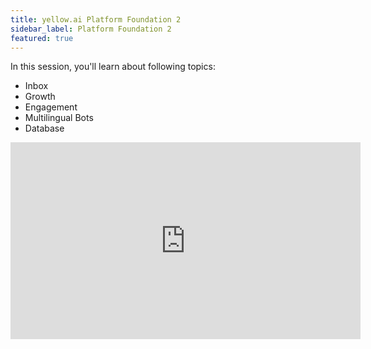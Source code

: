 ```yaml
---
title: yellow.ai Platform Foundation 2
sidebar_label: Platform Foundation 2
featured: true
---
```


In this session, you'll learn about following topics:
- Inbox
- Growth
- Engagement
- Multilingual Bots
- Database

<iframe width="560" height="315" src="https://www.youtube.com/embed/tF0cuzhYghE" title="YouTube video player" frameborder="0" allow="autoplay; clipboard-write; picture-in-picture" allowfullscreen></iframe>

